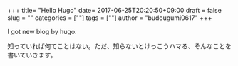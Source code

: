 +++
title= "Hello Hugo"
date= 2017-06-25T20:20:50+09:00
draft = false
slug = ""
categories = [""]
tags = [""]
author = "budougumi0617"
+++

I got new blog by hugo.

知っていれば何てことはない。ただ、知らないとけっこうハマる、そんなことを書いていきます。
